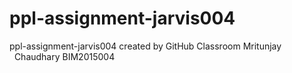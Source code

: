 # ppl-assignment-jarvis004
ppl-assignment-jarvis004 created by GitHub Classroom
Mritunjay   Chaudhary
BIM2015004
